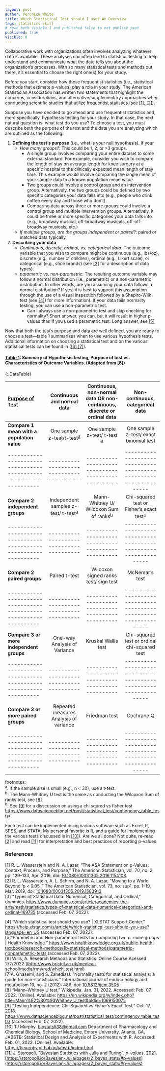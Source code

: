 ```yaml
---
layout: post
author: Veronica White
title: Which Statistical Test should I use? An Overview
tags: statistics skill 
# need both visible 1 and published false to not publish post
published: true
visible: 0
---
```


Collaborative work with organizations often involves analyzing whatever data is available. These analyses can often lead to statistical testing to help understand and communicate what the data tells you about the organization’s processes. With so many statistical tests and methods out there, it’s essential to choose the right one(s) for your study.

Before you start, consider how these frequentist statistics (i.e., statistical methods that estimate p-values) play a role in your study. The American Statistician Association has written two statements that highlight the concerns, considerations, and alternative/supplementary approaches when conducting scientific studies that utilize frequentist statistics (see [[1]](#r1), [[2]](#r2)). 

Suppose you have decided to go ahead and use frequentist statistics and, more specifically, hypothesis testing for your study. In that case, the next natural question is, what test do you use? To choose a test, you must describe both the purpose of the test and the data you are analyzing which are outlined as the following:
1. **Defining the test’s purpose** (i.e., what is your null hypothesis). If your 
    - *How many groups?*: This could be 1, 2, or >3 groups. 
        - A single group involves comparing your entire dataset to some external standard. For example, consider you wish to compare the length of stay on average length for knee surgery at a specific hospital to the clinically expected mean length of stay time. This example would involve comparing the single mean of your sample data to a known population mean value. 
        - Two groups could involve a control group and an intervention group. Alternatively, the two groups could be defined by two specific categories your data falls into (e.g., people who drink coffee every day and those who don’t). 
        - Comparing data across three or more groups could involve a control group and multiple intervention groups. Alternatively, it could be three or more specific categories your data falls into (e.g., broadway musical, off-broadway musicals, off-off-broadway musicals, etc.)
    - *If multiple groups, are the groups independent or paired?*: paired or matched data typically 
2. **Describing your data**
    - *Continuous, discrete, ordinal, vs. categorical data*: The outcome variable that you wish to compare might be continuous (e.g., lbs/oz), discrete (e.g., number of children), ordinal (e.g., Likert scale), or categorical (e.g., shoe brands) (see [[3]](#r3) for a description of data types). 
    - *parametric vs. non-parametric*: The resulting outcome variable may follow a normal distribution (i.e., parametric) or a non-parametric distribution. In other words, are you assuming your data follows a normal distribution? If yes, it is best to support this assumption through the use of a visual inspection followed by a Shapiro-Wilk test (see [[4]](#r4)) for more information). If your data fails normality testing, you can use a non-parametric test. 
        - Can I always use a non-parametric test and skip checking for normality? Short answer, you can, but it will result in higher p-values than if you used a parametric test. Long answer, see [[5]](#r5) 

Now that both the test’s purpose and data are well defined, you are ready to choose a test—table 1 summarizes when to use various hypothesis tests. Additional information on choosing a statistical test and on the various statistical tests can be found in ([[6]](#r6),[[7]](#r7)). 

#### **<u>Table 1</u>**: Summary of Hypothesis testing, Purpose of test vs. Characteristics of Outcome Variables. (Adapted from [[6]](#r6))

{:.DataTable}

| **<u>Purpose of Test</u>**                                      | **Continuous and normal data** | **Continuous, non-normal data OR non-continuous, discrete or ordinal data** | **Non-continuous, categorical data**                    |
|:----------------------------------------------------------------|:--------------------------------------:|:------------------------------------------------:|:---------------------------------------------------------------:|
| **Compare 1 mean with a population value**     |One sample z-test/t-test<sup>[a](#f1)</sup>|      One sample z-test/ t-test <sup>[a](#f1)</sup>               |              One sample z-test/ exact binomial test           |
|-----------------------------------------------------------------|----------------------------------------|--------------------------------------------------|-----------------------------------------------------------------|
| **Compare 2 independent groups**                                | Independent samples z-test/ t-test<sup>[a](#f1)</sup> | Mann-Whitney U/ Wilcoxon Sum of ranks<sup>[b](#f2)</sup>  | Chi-squared test or Fisher’s exact test<sup>[c](#f3)</sup> |
|-----------------------------------------------------------------|----------------------------------------|--------------------------------------------------|-----------------------------------------------------------------|
| **Compare 2 paired groups**                                     |              Paired t-test             |       Wilcoxon signed ranks test/ sign test  | McNemar’s test                             |
|-----------------------------------------------------------------|----------------------------------------|--------------------------------------------------|-----------------------------------------------------------------|
| **Compare 3 or more independent groups**                        | One-way Analysis of Variance      |                Kruskal Wallis test               |           Chi-squared test or ordinal chi-squared test          |    
|-----------------------------------------------------------------|----------------------------------------|--------------------------------------------------|-----------------------------------------------------------------|
| **Compare 3 or more paired groups**                             | Repeated measures Analysis of variance |                   Friedman test                  |                            Cochrane Q                           |
|-----------------------------------------------------------------|----------------------------------------|--------------------------------------------------|-----------------------------------------------------------------|

footnotes:<br/>
<a name="f1"><sup>a</sup></a>: If the sample size is small (e.g., n < 30), use a t-test. <br/>
<a name="f2"><sup>b</sup></a>: The Mann-Whitney U test is the same as conducting the Wilcoxon Sum of ranks test, see [[8]](#r8) <br/>
<a name="f2"><sup>b</sup></a>: See [[9]](#r9) for a disscussion on using a chi squred vs fisher test https://www.datascienceblog.net/post/statistical_test/contingency_table_tests/ <br/>

Each test can be implemented using various software such as Excel, R, SPSS, and STATA. My personal favorite is R, and a guide for implementing the various tests discussed is in [[10]](#r10)). Are we all done? Not quite, re-read [[2]](#r2) and read [[11]](#r11) for interpretation and best practices of reporting p-values.

### References
<a name="r1">[1]</a> R. L. Wasserstein and N. A. Lazar, “The ASA Statement on p-Values: Context, Process, and Purpose,” The American Statistician, vol. 70, no. 2, pp. 129–133, Apr. 2016, doi: [10.1080/00031305.2016.1154108](10.1080/00031305.2016.1154108). <br/>
<a name="r2">[2]</a> R. L. Wasserstein, A. L. Schirm, and N. A. Lazar, “Moving to a World Beyond ‘p < 0.05,’” The American Statistician, vol. 73, no. sup1, pp. 1–19, Mar. 2019, doi: [10.1080/00031305.2019.1583913](10.1080/00031305.2019.1583913).<br/>
<a name="r3">[3]</a> “Types of Statistical Data: Numerical, Categorical, and Ordinal,” dummies. https://www.dummies.com/article/academics-the-arts/math/statistics/types-of-statistical-data-numerical-categorical-and-ordinal-169735 (accessed Feb. 07, 2022).<br/>
<!-- <a name="r3">[3]</a> J.-B. du Prel, B. Röhrig, G. Hommel, and M. Blettner, “Choosing Statistical Tests,” Dtsch Arztebl Int, vol. 107, no. 19, pp. 343–348, May 2010, doi: 10.3238/arztebl.2010.0343. -->
<a name="r4">[4]</a>  “Which statistical test should you use? | XLSTAT Support Center.” https://help.xlstat.com/s/article/which-statistical-test-should-you-use?language=en_US (accessed Feb. 07, 2022). <br/>
<a name="r5">[5]</a>“Parametric and Non-parametric tests for comparing two or more groups | Health Knowledge.” https://www.healthknowledge.org.uk/public-health-textbook/research-methods/1b-statistical-methods/parametric-nonparametric-tests (accessed Feb. 07, 2022). <br/>
<a name="r6">[6]</a> Wills, A. Research Methods and Statistics. Online Course Acessed 2/2/2022.](http://www.bristol.ac.uk/medical-school/media/rms/red/which_test.html) <br/>
<a name="r7">[7]</a>A. Ghasemi, and S. Zahediasl. "Normality tests for statistical analysis: a guide for non-statisticians." International journal of endocrinology and metabolism 10, no. 2 (2012): 486. doi: [10.5812/ijem.3505](10.5812/ijem.3505) <br/>
<a name="r8">[8]</a> “Mann–Whitney U test,” Wikipedia. Jan. 31, 2022. Accessed: Feb. 07, 2022. [Online]. Available: https://en.wikipedia.org/w/index.php?title=Mann%E2%80%93Whitney_U_test&oldid=1069150075 <br/>
<a name="r9">[9]</a> “Testing Independence: Chi-Squared vs Fisher’s Exact Test,” Oct. 17, 2018. https://www.datascienceblog.net/post/statistical_test/contingency_table_tests/ (accessed Feb. 07, 2022). <br/>
<a name="r10">[10]</a> TJ Murphy. biostats538@gmail.com Department of Pharmacology and Chemical Biology, School of Medicine, Emory University, Atlanta, GA, JABSTB: Statistical Design and Analysis of Experiments with R. Accessed: Feb. 01, 2022. [Online]. Available: https://tjmurphy.github.io/jabstb/index.html <br/>
<a name="r11">[11]</a> J. Storopoli. "Bayesian Statistics with Julia and Turing". *p-values*. 2021. [https://storopoli.io/Bayesian-Julia/pages/2_bayes_stats/#p-values](https://storopoli.io/Bayesian-Julia/pages/2_bayes_stats/#p-values) 
<!-- chi squred ved fisher test https://www.datascienceblog.net/post/statistical_test/contingency_table_tests/  -->

<!-- book http://140.117.153.69/ctdr/files/857_1734.pdf  -->